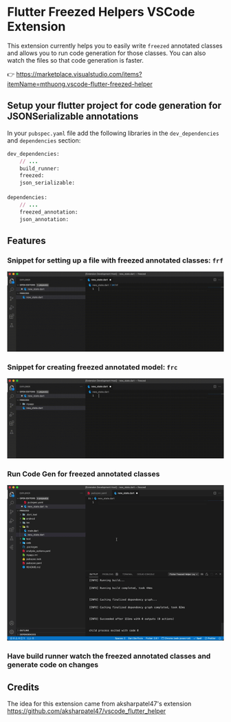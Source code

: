 # Flutter Freezed Helpers VSCode Extension

This extension currently helps you to easily write `freezed` annotated classes and allows you to run code generation for those classes. You can also watch the files so that code generation is faster.

👉 <https://marketplace.visualstudio.com/items?itemName=mthuong.vscode-flutter-freezed-helper>

## Setup your flutter project for code generation for JSONSerializable annotations

In your `pubspec.yaml` file add the following libraries in the `dev_dependencies` and `dependencies` section:

```ruby
dev_dependencies:
    // ...
    build_runner:
    freezed:
    json_serializable:

dependencies:
    // ...
    freezed_annotation:
    json_annotation:
```

## Features

### Snippet for setting up a file with freezed annotated classes: `frf`

![frf](media/frf.gif)

### Snippet for creating freezed annotated model: `frc`

![frc](media/frc.gif)

### Run Code Gen for freezed annotated classes

![code gen](media/build.gif)

### Have build runner watch the freezed annotated classes and generate code on changes

## Credits

The idea for this extension came from aksharpatel47's extension <https://github.com/aksharpatel47/vscode_flutter_helper>
